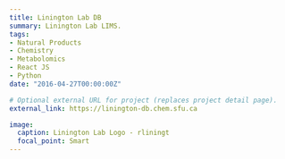 ```yaml
---
title: Linington Lab DB
summary: Linington Lab LIMS.
tags:
- Natural Products
- Chemistry
- Metabolomics
- React JS
- Python
date: "2016-04-27T00:00:00Z"

# Optional external URL for project (replaces project detail page).
external_link: https://linington-db.chem.sfu.ca

image:
  caption: Linington Lab Logo - rliningt
  focal_point: Smart
---
```

